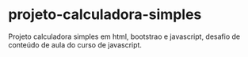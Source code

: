 # projeto-calculadora-simples
Projeto calculadora simples em html, bootstrao e javascript, desafio de conteúdo de aula do curso de javascript.
